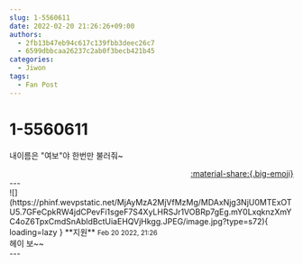 ```yaml
---
slug: 1-5560611
date: 2022-02-20 21:26:26+09:00
authors:
  - 2fb13b47eb94c617c139fbb3deec26c7
  - 6599dbbcaa26237c2ab0f3becb421b45
categories:
  - Jiwon
tags:
  - Fan Post
---
```


# 1-5560611

<div class="post-container" markdown="1">
<div class="content-container md-sidebar__scrollwrap" markdown="1">

내이름은 "여보"야 한번만 불러줘~

</div>
</div>

<div style="text-align: right;" markdown="1">
<a href="https://weverse.io/fromis9/fanpost/1-5560611" style="text-align: right;">:material-share:{.big-emoji}</a>
</div>
---

<div class="comments-container md-sidebar__scrollwrap" markdown="1">
<div class="comment" markdown="1">
<div class='id-container' markdown="1">
![](https://phinf.wevpstatic.net/MjAyMzA2MjVfMzMg/MDAxNjg3NjU0MTExOTU5.7GFeCpkRW4jdCPevFi1sgeF7S4XyLHRSJr1VOBRp7gEg.mY0LxqknzXmYC4oZ6TpxCmdSnAbldBctUiaEHQVjHkgg.JPEG/image.jpg?type=s72){ loading=lazy }
**<span class="artist">지원</span>** <small>Feb 20 2022, 21:26</small><br>
</div>
<div class='comment-body' markdown="1">
헤이 보~~
</div>
</div>
</div>
---
